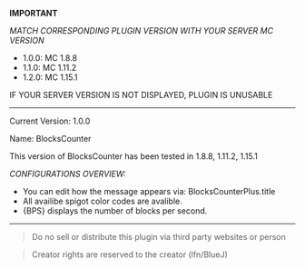 **IMPORTANT**

_MATCH CORRESPONDING PLUGIN VERSION WITH YOUR SERVER MC VERSION_
- 1.0.0: MC 1.8.8
- 1.1.0: MC 1.11.2
- 1.2.0: MC 1.15.1

IF YOUR SERVER VERSION IS NOT DISPLAYED, PLUGIN IS UNUSABLE

** **

Current Version: 1.0.0

Name: BlocksCounter

This version of BlocksCounter has been tested in 1.8.8, 1.11.2, 1.15.1

_CONFIGURATIONS OVERVIEW:_
- You can edit how the message appears via: BlocksCounterPlus.title
 - All availibe spigot color codes are avalible.
 - {BPS} displays the number of blocks per second.
 
 
 
 
 ** **
 
>Do no sell or distribute this plugin via third party websites or person

>Creator rights are reserved to the creator (lfn/BlueJ)
